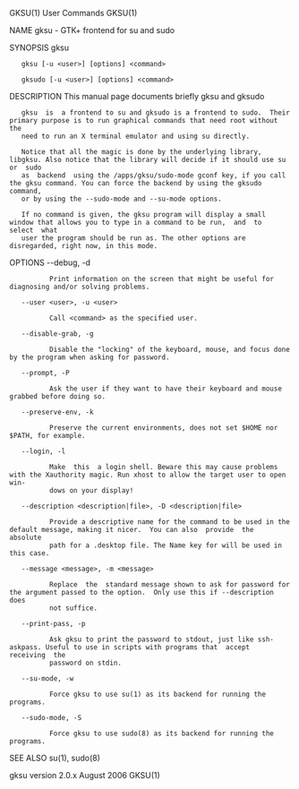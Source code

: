 GKSU(1)                                                            User Commands                                                           GKSU(1)

NAME
       gksu - GTK+ frontend for su and sudo

SYNOPSIS
       gksu

       gksu [-u <user>] [options] <command>

       gksudo [-u <user>] [options] <command>

DESCRIPTION
       This manual page documents briefly gksu and gksudo

       gksu  is  a frontend to su and gksudo is a frontend to sudo.  Their primary purpose is to run graphical commands that need root without the
       need to run an X terminal emulator and using su directly.

       Notice that all the magic is done by the underlying library, libgksu. Also notice that the library will decide if it should use su or  sudo
       as  backend  using the /apps/gksu/sudo-mode gconf key, if you call the gksu command. You can force the backend by using the gksudo command,
       or by using the --sudo-mode and --su-mode options.

       If no command is given, the gksu program will display a small window that allows you to type in a command to be run,  and  to  select  what
       user the program should be run as. The other options are disregarded, right now, in this mode.

OPTIONS
       --debug, -d

              Print information on the screen that might be useful for diagnosing and/or solving problems.

       --user <user>, -u <user>

              Call <command> as the specified user.

       --disable-grab, -g

              Disable the "locking" of the keyboard, mouse, and focus done by the program when asking for password.

       --prompt, -P

              Ask the user if they want to have their keyboard and mouse grabbed before doing so.

       --preserve-env, -k

              Preserve the current environments, does not set $HOME nor $PATH, for example.

       --login, -l

              Make  this  a login shell. Beware this may cause problems with the Xauthority magic. Run xhost to allow the target user to open win‐
              dows on your display!

       --description <description|file>, -D <description|file>

              Provide a descriptive name for the command to be used in the default message, making it nicer.  You can also  provide  the  absolute
              path for a .desktop file. The Name key for will be used in this case.

       --message <message>, -m <message>

              Replace  the  standard message shown to ask for password for the argument passed to the option.  Only use this if --description does
              not suffice.

       --print-pass, -p

              Ask gksu to print the password to stdout, just like ssh-askpass. Useful to use in scripts with programs that  accept  receiving  the
              password on stdin.

       --su-mode, -w

              Force gksu to use su(1) as its backend for running the programs.

       --sudo-mode, -S

              Force gksu to use sudo(8) as its backend for running the programs.

SEE ALSO
       su(1), sudo(8)

gksu version 2.0.x                                                  August 2006                                                            GKSU(1)
